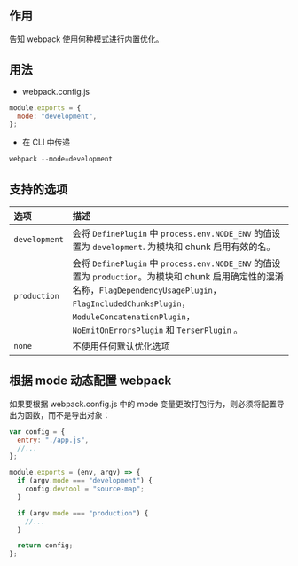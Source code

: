 ## 作用

告知 webpack 使用何种模式进行内置优化。

## 用法

- webpack.config.js

```js
module.exports = {
  mode: "development",
};
```

- 在 CLI 中传递

```js
webpack --mode=development
```

## 支持的选项

| 选项          | 描述                                                                                                                                                                                                                                          |
| :------------ | :-------------------------------------------------------------------------------------------------------------------------------------------------------------------------------------------------------------------------------------------- |
| `development` | 会将 `DefinePlugin` 中 `process.env.NODE_ENV` 的值设置为 `development`. 为模块和 chunk 启用有效的名。                                                                                                                                         |
| `production`  | 会将 `DefinePlugin` 中 `process.env.NODE_ENV` 的值设置为 `production`。为模块和 chunk 启用确定性的混淆名称，`FlagDependencyUsagePlugin`，`FlagIncludedChunksPlugin`，`ModuleConcatenationPlugin`，`NoEmitOnErrorsPlugin` 和 `TerserPlugin` 。 |
| `none`        | 不使用任何默认优化选项                                                                                                                                                                                                                        |

## 根据 mode 动态配置 webpack

如果要根据 webpack.config.js 中的 mode 变量更改打包行为，则必须将配置导出为函数，而不是导出对象：

```js
var config = {
  entry: "./app.js",
  //...
};

module.exports = (env, argv) => {
  if (argv.mode === "development") {
    config.devtool = "source-map";
  }

  if (argv.mode === "production") {
    //...
  }

  return config;
};
```
